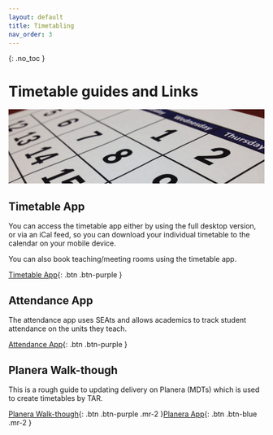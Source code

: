 ```yaml
---
layout: default
title: Timetabling
nav_order: 3
---
```

{: .no_toc }

# Timetable guides and Links

![cal](images/calendar-660670_1920.jpg)

## Timetable App

You can access the timetable app either by using the full desktop version, or via an iCal feed, so you can download your individual timetable to the calendar on your mobile device.

You can also book teaching/meeting rooms using the timetable app.

[Timetable App](https://timetable.solent.ac.uk/CMISGo/Web/Timetable){: .btn .btn-purple } 

## Attendance App

The attendance app uses SEAts and allows academics to track student attendance on the units they teach.

[Attendance App](https://timetable.solent.ac.uk/CMISGo/Web/Timetablehttps://solent.seats.cloud/#/){: .btn .btn-purple } 

## Planera Walk-though
This is a rough guide to updating delivery on Planera (MDTs) which is used to create timetables by TAR.

[Planera Walk-though](https://github.com/martinsolent/solent_store/raw/main/workflows/Workflow_MDT_Planera.docx){: .btn .btn-purple .mr-2 }[Planera App](https://solentplanera-ssu.msappproxy.net/Login#){: .btn .btn-blue .mr-2 }
